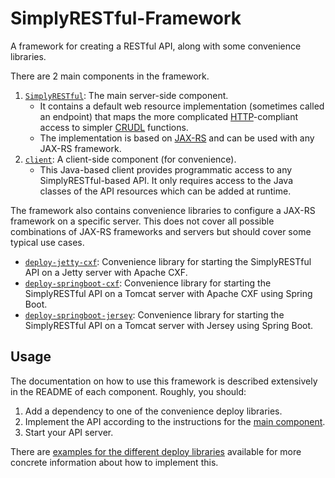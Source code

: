# SimplyRESTful-Framework
A framework for creating a RESTful API, along with some convenience libraries.

There are 2 main components in the framework.
1.  [`SimplyRESTful`](/SimplyRESTful): The main server-side component.
    * It contains a default web resource implementation (sometimes called an endpoint) that maps the more complicated [HTTP](https://tools.ietf.org/html/rfc7231)-compliant access to simpler [CRUDL](https://en.wikipedia.org/wiki/Create,_read,_update_and_delete) functions.
    * The implementation is based on [JAX-RS](https://jakarta.ee/specifications/restful-ws/) and can be used with any JAX-RS framework.
1. [`client`](/client): A client-side component (for convenience).
    * This Java-based client provides programmatic access to any SimplyRESTful-based API. It only requires access to the Java classes of the API resources which can be added at runtime.

The framework also contains convenience libraries to configure a JAX-RS framework on a specific server. This does not cover all possible combinations of JAX-RS frameworks and servers but should cover some typical use cases.
* [`deploy-jetty-cxf`](/deploy-jetty-cxf): Convenience library for starting the SimplyRESTful API on a Jetty server with Apache CXF.
* [`deploy-springboot-cxf`](/deploy-springboot-cxf): Convenience library for starting the SimplyRESTful API on a Tomcat server with Apache CXF using Spring Boot.
* [`deploy-springboot-jersey`](/deploy-springboot-jersey): Convenience library for starting the SimplyRESTful API on a Tomcat server with Jersey using Spring Boot.

## Usage
The documentation on how to use this framework is described extensively in the README of each component. Roughly, you should:
1. Add a dependency to one of the convenience deploy libraries.
1. Implement the API according to the instructions for the [main component](/SimplyRESTful).
1. Start your API server.

There are [examples for the different deploy libraries](/examples/) available for more concrete information about how to implement this.
